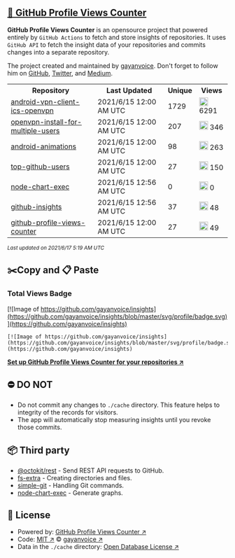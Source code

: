 ## [🚀 GitHub Profile Views Counter](https://github.com/gayanvoice/github-profile-views-counter)
**GitHub Profile Views Counter** is an opensource project that powered entirely by  `GitHub Actions` to fetch and store insights of repositories.
It uses `GitHub API` to fetch the insight data of your repositories and commits changes into a separate repository.

The project created and maintained by [gayanvoice](https://github.com/gayanvoice). Don't forget to follow him on [GitHub](https://github.com/gayanvoice), [Twitter](https://twitter.com/gayanvoice), and [Medium](https://gayanvoice.medium.com/).

<table>
	<tr>
		<th>
			Repository
		</th>
		<th>
			Last Updated
		</th>
		<th>
			Unique
		</th>
		<th>
			Views
		</th>
	</tr>
	<tr>
		<td>
			<a href="https://github.com/gayanvoice/insights/tree/master/readme/207237845/week.md">
				android-vpn-client-ics-openvpn
			</a>
		</td>
		<td>
			2021/6/15 12:00 AM UTC
		</td>
		<td>
			1729
		</td>
		<td>
			<img alt="Response time graph" src="https://github.com/gayanvoice/insights/raw/master/graph/207237845/small/week.png" height="20"> 6291
		</td>
	</tr>
	<tr>
		<td>
			<a href="https://github.com/gayanvoice/insights/tree/master/readme/208378302/week.md">
				openvpn-install-for-multiple-users
			</a>
		</td>
		<td>
			2021/6/15 12:00 AM UTC
		</td>
		<td>
			207
		</td>
		<td>
			<img alt="Response time graph" src="https://github.com/gayanvoice/insights/raw/master/graph/208378302/small/week.png" height="20"> 346
		</td>
	</tr>
	<tr>
		<td>
			<a href="https://github.com/gayanvoice/insights/tree/master/readme/209241190/week.md">
				android-animations
			</a>
		</td>
		<td>
			2021/6/15 12:00 AM UTC
		</td>
		<td>
			98
		</td>
		<td>
			<img alt="Response time graph" src="https://github.com/gayanvoice/insights/raw/master/graph/209241190/small/week.png" height="20"> 263
		</td>
	</tr>
	<tr>
		<td>
			<a href="https://github.com/gayanvoice/insights/tree/master/readme/373383893/week.md">
				top-github-users
			</a>
		</td>
		<td>
			2021/6/15 12:00 AM UTC
		</td>
		<td>
			27
		</td>
		<td>
			<img alt="Response time graph" src="https://github.com/gayanvoice/insights/raw/master/graph/373383893/small/week.png" height="20"> 150
		</td>
	</tr>
	<tr>
		<td>
			<a href="https://github.com/gayanvoice/insights/tree/master/readme/370678191/week.md">
				node-chart-exec
			</a>
		</td>
		<td>
			2021/6/15 12:56 AM UTC
		</td>
		<td>
			0
		</td>
		<td>
			<img alt="Response time graph" src="https://github.com/gayanvoice/insights/raw/master/graph/370678191/small/week.png" height="20"> 0
		</td>
	</tr>
	<tr>
		<td>
			<a href="https://github.com/gayanvoice/insights/tree/master/readme/372371373/week.md">
				github-insights
			</a>
		</td>
		<td>
			2021/6/15 12:56 AM UTC
		</td>
		<td>
			37
		</td>
		<td>
			<img alt="Response time graph" src="https://github.com/gayanvoice/insights/raw/master/graph/372371373/small/week.png" height="20"> 48
		</td>
	</tr>
	<tr>
		<td>
			<a href="https://github.com/gayanvoice/insights/tree/master/readme/372372861/week.md">
				github-profile-views-counter
			</a>
		</td>
		<td>
			2021/6/15 12:00 AM UTC
		</td>
		<td>
			27
		</td>
		<td>
			<img alt="Response time graph" src="https://github.com/gayanvoice/insights/raw/master/graph/372372861/small/week.png" height="20"> 49
		</td>
	</tr>
</table>

<small><i>Last updated on 2021/6/17 5:19 AM UTC</i></small>

## ✂️Copy and 📋 Paste
### Total Views Badge
[![Image of https://github.com/gayanvoice/insights](https://github.com/gayanvoice/insights/blob/master/svg/profile/badge.svg)](https://github.com/gayanvoice/insights)

```readme
[![Image of https://github.com/gayanvoice/insights](https://github.com/gayanvoice/insights/blob/master/svg/profile/badge.svg)](https://github.com/gayanvoice/insights)
```
[**Set up GitHub Profile Views Counter for your repositories ↗️**](https://github.com/gayanvoice/github-profile-views-counter)
## ⛔ DO NOT
- Do not commit any changes to `./cache` directory. This feature helps to integrity of the records for visitors.
- The app will automatically stop measuring insights until you revoke those commits.
## 📦 Third party

- [@octokit/rest](https://www.npmjs.com/package/@octokit/rest) - Send REST API requests to GitHub.
- [fs-extra](https://www.npmjs.com/package/fs-extra) - Creating directories and files.
- [simple-git](https://www.npmjs.com/package/simple-git) - Handling Git commands.
- [node-chart-exec](https://www.npmjs.com/package/node-chart-exec) - Generate graphs.
## 📄 License
- Powered by: [GitHub Profile Views Counter ↗️](https://github.com/gayanvoice/github-profile-views-counter)
- Code: [MIT ↗️](./LICENSE) © [gayanvoice ↗️](https://github.com/gayanvoice)
- Data in the `./cache` directory: [Open Database License ↗️](https://opendatacommons.org/licenses/odbl/1-0/)